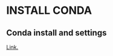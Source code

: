 # INSTALL CONDA

## Conda install and settings
[Link.](https://github.com/Nouvellie/ubuntu/blob/ubuntu/anaconda.md)
